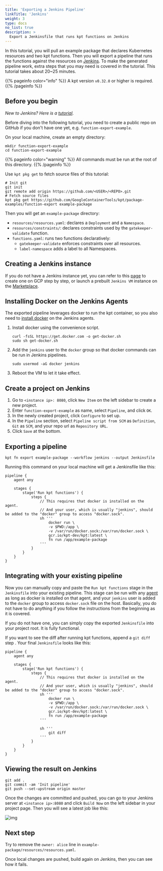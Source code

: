 ```yaml
---
title: 'Exporting a Jenkins Pipeline'
linkTitle: 'Jenkins'
weight: 3
type: docs
no_list: true
description: >
  Export a Jenkinsfile that runs kpt functions on Jenkins
---
```


In this tutorial, you will pull an example package that declares Kubernetes resources and two kpt functions. Then you will export a pipeline that runs the functions against the resources on [Jenkins]. To make the generated pipeline work, extra steps that you may need is covered in the tutorial. This tutorial takes about 20~25 minutes.

{{% pageinfo color="info" %}}
A kpt version `v0.32.0` or higher is required.
{{% /pageinfo %}}

## Before you begin

*New to Jenkins? Here is a [tutorial]*.

Before diving into the following tutorial, you need to create a public repo on GitHub if you don't have one yet, e.g. `function-export-example`.

On your local machine, create an empty directory:

```shell script
mkdir function-export-example
cd function-export-example
```

{{% pageinfo color="warning" %}}
All commands must be run at the root of this directory.
{{% /pageinfo %}}

Use `kpt pkg get` to fetch source files of this tutorial:

```shell script
# Init git
git init
git remote add origin https://github.com/<USER>/<REPO>.git
# Fetch source files
kpt pkg get https://github.com/GoogleContainerTools/kpt/package-examples/function-export example-package
```

Then you will get an `example-package` directory:

- `resources/resources.yaml`: declares a `Deployment` and a `Namespace`.
- `resources/constraints/`: declares constraints used by the `gatekeeper-validate` function.
- `functions.yaml`: runs two functions declaratively:
  - `gatekeeper-validate` enforces constraints over all resources.
  - `label-namespace` adds a label to all Namespaces.

## Creating a Jenkins instance

If you do not have a Jenkins instance yet, you can refer to this [page] to create one on GCP step by step, or launch a prebuilt `Jenkins VM` instance on the [Marketplace].

## Installing Docker on the Jenkins Agents

The exported pipeline leverages docker to run the kpt container, so you also need to [install docker] on the Jenkins agents.

1. Install docker using the convenience script.

    ```shell script
    curl -fsSL https://get.docker.com -o get-docker.sh
    sudo sh get-docker.sh
    ```

1. Add the `jenkins` user to the `docker` group so that docker commands can be run in Jenkins pipelines.

    ```shell script
    sudo usermod -aG docker jenkins
    ```

1. Reboot the VM to let it take effect.

## Create a project on Jenkins

1. Go to `<instance ip>: 8080`, click `New Item` on the left sidebar to create a new project.
1. Enter `function-export-example` as name, select `Pipeline`, and click `OK`.
1. In the newly created project, click `Configure` to set up.
1. In the `Pipeline` section, select `Pipeline script from SCM` as `Definition`, `Git` as `SCM`, and your repo url as `Repository URL`.
1. Click `Save` at the bottom.

## Exporting a pipeline

```shell script
kpt fn export example-package --workflow jenkins --output Jenkinsfile
```

Running this command on your local machine will get a Jenkinsfile like this:

```
pipeline {
    agent any

    stages {
        stage('Run kpt functions') {
            steps {
                // This requires that docker is installed on the agent.
                // And your user, which is usually "jenkins", should be added to the "docker" group to access "docker.sock".
                sh '''
                    docker run \
                    -v $PWD:/app \
                    -v /var/run/docker.sock:/var/run/docker.sock \
                    gcr.io/kpt-dev/kpt:latest \
                    fn run /app/example-package
                '''
            }
        }
    }
}
```

## Integrating with your existing pipeline

Now you can manually copy and paste the `Run kpt functions` stage in the `Jenkinsfile` into your existing pipeline. This stage can be run with any [agent] as long as docker is installed on that agent, and your `jenkins` user is added to the `docker` group to access `docker.sock` file on the host. Basically, you do not have to do anything if you follow the instructions from the beginning as it is covered.

If you do not have one, you can simply copy the exported `Jenkinsfile` into your project root. It is fully functional.

If you want to see the diff after running kpt functions, append a `git diff` step . Your final `Jenkinsfile` looks like this:

```
pipeline {
    agent any

    stages {
        stage('Run kpt functions') {
            steps {
                // This requires that docker is installed on the agent.
                // And your user, which is usually "jenkins", should be added to the "docker" group to access "docker.sock".
                sh '''
                    docker run \
                    -v $PWD:/app \
                    -v /var/run/docker.sock:/var/run/docker.sock \
                    gcr.io/kpt-dev/kpt:latest \
                    fn run /app/example-package
                '''

                sh '''
                    git diff
                '''
            }
        }
    }
}
```

## Viewing the result on Jenkins

```shell script
git add .
git commit -am 'Init pipeline'
git push --set-upstream origin master
```

Once the changes are committed and pushed, you can go to your Jenkins server at `<instance ip>:8080` and click `Build Now` on the left sidebar in your project page. Then you will see a latest job like this:

![img](/static/images/fn-export/jenkins-result.png)

## Next step

Try to remove the `owner: alice` line in `example-package/resources/resources.yaml`.

Once local changes are pushed, build again on Jenkins, then you can see how it fails.

[Jenkins]: https://www.jenkins.io/
[tutorial]: https://www.jenkins.io/doc/tutorials/
[page]: /guides/consumer/function/export/jenkins/creating_a_jenkins_instance_on_gcp
[Marketplace]: https://console.cloud.google.com/marketplace/browse?q=jenkins&filter=solution-type:vm&filter=price:free
[agent]: https://www.jenkins.io/doc/book/glossary/#agent
[install docker]: https://docs.docker.com/engine/install/ubuntu/#install-using-the-convenience-script
